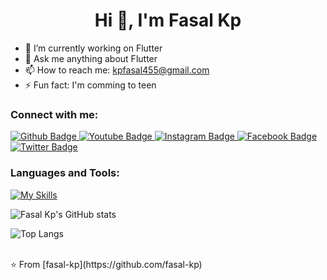  <h1 align="center">Hi 👋, I'm Fasal Kp</h1>

- 🔭 I’m currently working on Flutter
- 💬 Ask me anything about Flutter 
- 📫 How to reach me: kpfasal455@gmail.com
- ⚡ Fun fact: I'm comming to teen
  
### Connect with me:
<div id="badges">
  <a href="https://github.com/fasal-kp">
    <img src="https://img.shields.io/badge/Github-white?style=for-the-badge&logo=Github&logoColor=black" alt="Github Badge"/>
  </a>
  <a href="[https://www.youtube.com/channel/UCzvRaprYPhvAplMK36Gu0kw](https://www.youtube.com/@fasal-kp)">
    <img src="https://img.shields.io/badge/YouTube-red?style=for-the-badge&logo=youtube&logoColor=white" alt="Youtube Badge"/>
  </a>
   <a href="https://www.instagram.com/__.fasal">
    <img src="https://img.shields.io/badge/Instagram-purple?style=for-the-badge&logo=instagram&logoColor=white" alt="Instagram Badge"/>
  </a>
   <a href="https://fb.com/Fasal Kp">
    <img src="https://img.shields.io/badge/Facebook-blue?style=for-the-badge&logo=facebook&logoColor=white" alt="Facebook Badge"/>
  </a>
   <a href="https://twitter.com/Fasalkp__">
    <img src="https://img.shields.io/badge/Twitter-blue?style=for-the-badge&logo=twitter&logoColor=white" alt="Twitter Badge"/>
  </a>
</div>

### Languages and Tools:
[![My Skills](https://skillicons.dev/icons?i=flutter,dart,firebase,github,git,postman,figma,xd&perline=5)](https://skillicons.dev)

![Fasal Kp's GitHub stats](https://github-readme-stats.vercel.app/api?username=fasal-kp&show_icons=true&theme=dark)

![Top Langs](https://github-readme-stats.vercel.app/api/top-langs/?username=fasal-kp&theme=dark)


<br>
⭐️ From [fasal-kp](https://github.com/fasal-kp)
